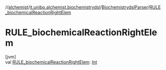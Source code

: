 //[alchemist](../../../index.md)/[it.unibo.alchemist.biochemistrydsl](../index.md)/[BiochemistrydslParser](index.md)/[RULE_biochemicalReactionRightElem](-r-u-l-e_biochemical-reaction-right-elem.md)

# RULE_biochemicalReactionRightElem

[jvm]\
val [RULE_biochemicalReactionRightElem](-r-u-l-e_biochemical-reaction-right-elem.md): [Int](https://kotlinlang.org/api/latest/jvm/stdlib/kotlin/-int/index.html)
